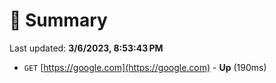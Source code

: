 # 📖 Summary
Last updated: **3/6/2023, 8:53:43 PM**

- `GET` [https://google.com](https://google.com) - **Up** (190ms)
